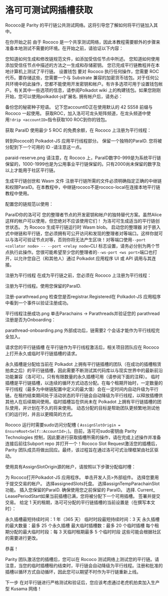 # 洛可可测试网插槽获取
Rococo是 Parity 的平行链公共测试网络。这将引导您了解如何将平行链加入其中。

在你开始之前
由于 Rococo 是一个共享测试网络，因此本教程需要额外的步骤来准备本地测试不需要的环境。在开始之前，请验证以下内容：

您知道如何生成和修改链规范文件，如添加受信任节点中所述。
您知道如何使用添加受信任节点中描述的方法之一生成和存储密钥。
您已完成平行链教程并在本地计算机上测试了平行链。
设置钱包
要对 Rococo 执行任何操作，您需要 ROC 代币。要存储这些，您需要一个与 Substrate 兼容的加密货币钱包。对于任何公共环境中的此操作，您都不能使用开发密钥和帐户。有许多选项可用于设置钱包帐户。有关其中一些选项的信息，请参阅Polkadot wiki 上的构建钱包。如果您刚刚开始，您可以使用polkadot-js扩展名. 拥有帐户后，请务必：

备份您的秘密种子短语。
记下您accountID正在使用默认的 42 SS58 前缀与 Rococo 一起使用。
获取ROC，加入洛可可龙头矩阵频道，在龙头频道中使用`!drip <accountID>`指令获取100 ROC到你的钱包。

获取 ParaID
使用最少 5 ROC 的免费余额，在 Rococo 上注册为平行线程：

转到Rococo的 Polkadot-JS 应用平行线程部分。
保留一个独特的ParaID. 您将被分配到下一个可用的 ID -请注意这一点。

paraid-reserve.png
请注意，在 Rococo 上，ParaID数字0-999是为系统平行链保留的，1000-1999也是为公用事业平行链保留的。只有2000尚未保留的数字及以上才能用于社区平行链。

生成平行链创世和 Wasm 文件
注册平行链所需的文件必须明确指定正确的中继链和权限ParaID。在本教程中，中继链rococo不是rococo-local在连接本地平行链教程中使用。

配置您的链规范以使用：

ParaID你的洛可可
您的整理者节点的开发密钥和帐户的独特替代方案。虽然Alice这样的帐户可以使用，但您绝对不应该使用它们！
为洛可可生成适当的平行链创世状态。
为 Rococo 生成平行链运行时 Wasm blob。
启动您的整理器
对于嵌入式中继链和平行链，您必须拥有可公开访问和发现的整理者对等端口。这样你就可以与洛可可验证节点对等，否则你将无法产生区块！对等端口使用`--port <collator node> -- --port <relay node>`CLI 标志设置，请务必分别为两个节点执行此操作。您很可能希望至少您的整理者的`--ws-port <ws port>`端口也打开，以允许您自己（和其他人）通过 Polkadot 应用程序 UI 或 API 调用与其连接。

注册为平行线程
在成为平行链之前，您必须在 Rococo 上注册为平行线程：

注册为平行线程。使用您保留的ParaID.

注册-parathread.png
检查您是否registrar.Registered在 Polkadot-JS 应用程序中看到一个事件以验证注册成功。

平行线程注册成功.png
单击Parachains -> Parathreads并验证您的 parathread 注册是否为Onboarding：

parathread-onboarding.png
外部成功后，链需要2 个会话才能作为平行线程完全加入。

请求您的平行链插槽
在平行链作为平行线程激活后，相关项目团队应在 Rococo 上打开永久或临时平行链插槽的请求。

永久插槽是分配给当前在 Polkadot 上拥有平行链插槽的团队（在成功的插槽租赁拍卖之后）的平行链插槽，因此需要不断测试其代码库以与现实世界中的最新前沿功能兼容（洛可可）。只有有限数量的永久插槽可用（请参阅下面的注释）。
临时插槽是平行链插槽，以连续的循环方式动态分配。在每个租期开始时，一定数量的平行线程（最多为中继链配置中定义的最大值）会在一定时间内自动升级为平行链。在租约结束期间处于活动状态的平行链会自动降级为平行线程，以释放插槽供其他人在后续期间使用。临时插槽旨在供尚未在 Polkadot 上拥有平行链插槽的团队使用，并计划在不久的将来使用。
动态分配的目标是帮助团队更频繁地测试他们的运行时，并且以更精简的方式。

Rococo 运行时需要sudo访问分配槽 ( `AssignSlotOrigin = EnsureRoot<Self::AccountId>;`)。目前，洛可可sudo密钥由 Parity Technologies 控制，因此要进行获取插槽所需的操作，请在完成上述操作并准备连接后前往Subport repo 并打开一个！Rococo Slot Request激活您的插槽后，Parity 团队成员将做出回应。最终，该过程旨在通过洛可可式治理框架由社区驱动。

使用具有AssignSlotOrigin源的帐户，请按照以下步骤分配临时槽：

为 Rococo打开Polkadot-JS 应用程序。
单击开发人员>外部组件。
选择您要用于提交交易的帐户。
选择assignedSlots托盘。
选择assignTempParachainSlot功能。
插入您保留的ParaID. 确保使用您之前保留的 ParaID。
选择. Current_ LeasePeriodStart如果当前插槽已满，您将被分配下一个可用插槽。
签署并提交交易。
给定 1 天的租期，洛可可分配的平行链插槽的当前设置是（在撰写本文时）：

永久插槽最短持续时间：1 年（365 天）
临时时段最短持续时间：3 天
永久插槽的最大数量：最多 25 个永久插槽
最大临时插槽数：最多 20 个临时插槽
每个租期分配的最大临时时段：每 3 天临时租期最多 5 个临时时段
这些可能会根据社区的需要进行更改。

恭喜！

Parity 团队激活您的插槽后，您可以在 Rococo 测试网络上测试您的平行链。请注意，当您的临时插槽租约结束时，平行链会自动降级为平行线程。注册和批准的插槽以循环方式自动循环，因此您可以期望不时作为平行链重新上线。

下一步
在对平行链进行严格测试和验证后，您应该考虑通过老虎机拍卖加入生产型 Kusama 网络！